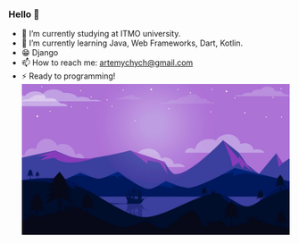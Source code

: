 ### Hello 👋



- 🔭 I’m currently studying at ITMO university.
- 🌱 I’m currently learning Java, Web Frameworks, Dart, Kotlin.
- 😁 Django 
- 📫 How to reach me: artemychych@gmail.com
- ⚡ Ready to programming!
![Wallpaper](https://github.com/artemychych/artemychych/blob/main/minimalist-landscape-to-1920x1080.jpg)
